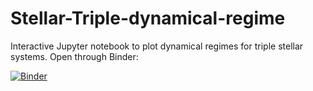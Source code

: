 # Stellar-Triple-dynamical-regime

Interactive Jupyter notebook to plot dynamical regimes for triple stellar systems. Open through Binder:

[![Binder](https://mybinder.org/badge_logo.svg)](https://mybinder.org/v2/gh/TripleEvolution/Stellar-Triple-dynamical-regime/master?filepath=Triple_regime_plot.ipynb)
